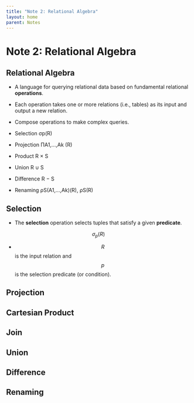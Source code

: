```yaml
---
title: "Note 2: Relational Algebra"
layout: home
parent: Notes
---
```


# Note 2: Relational Algebra

## Relational Algebra

- A language for querying relational data based on fundamental relational **operations**.
- Each operation takes one or more relations (i.e., tables) as its input and output a new relation.
- Compose operations to make complex queries.

- Selection σp(R)
- Projection ΠA1,...,Ak (R)
- Product R × S
- Union R ∪ S
- Difference R − S
- Renaming ρS(A1,...,Ak)(R), ρS(R)

## Selection

- The **selection** operation selects tuples that satisfy a given **predicate**.

$$
\sigma_{p}(R)
$$

- $$R$$ is the input relation and $$p$$ is the selection predicate (or condition).

## Projection

## Cartesian Product

## Join

## Union

## Difference

## Renaming




